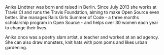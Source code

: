 Anika Lindtner was born and raised in Berlin. Since July 2013 she works at Travis CI and runs the Travis Foundation, aiming to make Open Source even better. She manages Rails Girls Summer of Code - a three months scholarship program in Open Source - and helps over 30 women each year to change their lives. 

Anika once was a poetry slam artist, a teacher and worked at an ad agency. She can also draw monsters, knit hats with pom poms and likes urban gardening. 
